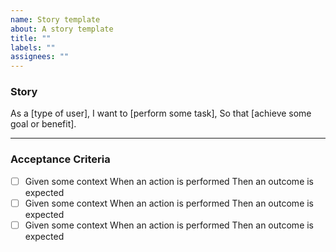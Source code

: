 ```yaml
---
name: Story template
about: A story template
title: ""
labels: ""
assignees: ""
---
```


### Story

As a [type of user], I want to [perform some task], So that [achieve some goal
or benefit].

---

### Acceptance Criteria

- [ ] Given some context When an action is performed Then an outcome is expected
- [ ] Given some context When an action is performed Then an outcome is expected
- [ ] Given some context When an action is performed Then an outcome is expected
